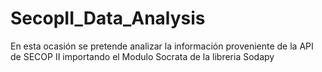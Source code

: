 # SecopII_Data_Analysis
En esta ocasión se pretende analizar la información proveniente de la API de SECOP II importando el Modulo Socrata de la libreria Sodapy
